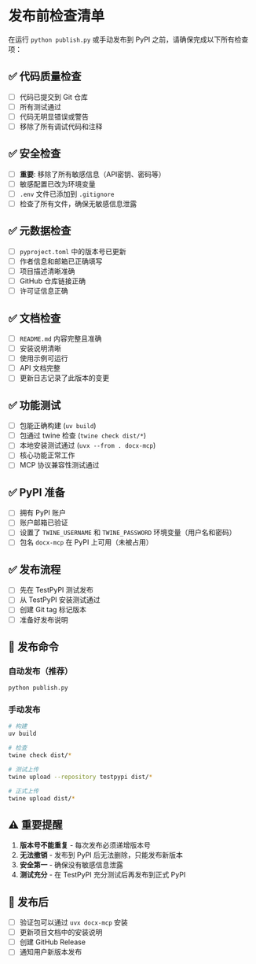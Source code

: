 # 发布前检查清单

在运行 `python publish.py` 或手动发布到 PyPI 之前，请确保完成以下所有检查项：

## ✅ 代码质量检查

- [ ] 代码已提交到 Git 仓库
- [ ] 所有测试通过
- [ ] 代码无明显错误或警告
- [ ] 移除了所有调试代码和注释

## ✅ 安全检查

- [ ] **重要**: 移除了所有敏感信息（API密钥、密码等）
- [ ] 敏感配置已改为环境变量
- [ ] `.env` 文件已添加到 `.gitignore`
- [ ] 检查了所有文件，确保无敏感信息泄露

## ✅ 元数据检查

- [ ] `pyproject.toml` 中的版本号已更新
- [ ] 作者信息和邮箱已正确填写
- [ ] 项目描述清晰准确
- [ ] GitHub 仓库链接正确
- [ ] 许可证信息正确

## ✅ 文档检查

- [ ] `README.md` 内容完整且准确
- [ ] 安装说明清晰
- [ ] 使用示例可运行
- [ ] API 文档完整
- [ ] 更新日志记录了此版本的变更

## ✅ 功能测试

- [ ] 包能正确构建 (`uv build`)
- [ ] 包通过 twine 检查 (`twine check dist/*`)
- [ ] 本地安装测试通过 (`uvx --from . docx-mcp`)
- [ ] 核心功能正常工作
- [ ] MCP 协议兼容性测试通过

## ✅ PyPI 准备

- [ ] 拥有 PyPI 账户
- [ ] 账户邮箱已验证
- [ ] 设置了 `TWINE_USERNAME` 和 `TWINE_PASSWORD` 环境变量（用户名和密码）
- [ ] 包名 `docx-mcp` 在 PyPI 上可用（未被占用）

## ✅ 发布流程

- [ ] 先在 TestPyPI 测试发布
- [ ] 从 TestPyPI 安装测试通过
- [ ] 创建 Git tag 标记版本
- [ ] 准备好发布说明

## 🚀 发布命令

### 自动发布（推荐）
```bash
python publish.py
```

### 手动发布
```bash
# 构建
uv build

# 检查
twine check dist/*

# 测试上传
twine upload --repository testpypi dist/*

# 正式上传
twine upload dist/*
```

## ⚠️ 重要提醒

1. **版本号不能重复** - 每次发布必须递增版本号
2. **无法撤销** - 发布到 PyPI 后无法删除，只能发布新版本
3. **安全第一** - 确保没有敏感信息泄露
4. **测试充分** - 在 TestPyPI 充分测试后再发布到正式 PyPI

## 📝 发布后

- [ ] 验证包可以通过 `uvx docx-mcp` 安装
- [ ] 更新项目文档中的安装说明
- [ ] 创建 GitHub Release
- [ ] 通知用户新版本发布 